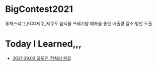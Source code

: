 # BigContest2021
퓨쳐스리그_ECO제주_제주도 음식물 쓰레기양 예측을 통한 배출량 감소 방안 도출

# Today I Learned,,,
- [2021.09.03 공모전 전처리 완료](https://github.com/NayeonKeum/BigContest2021)
